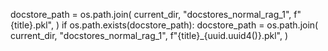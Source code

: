 docstore_path = os.path.join(
        current_dir,
        "docstores_normal_rag_1",
        f"{title}.pkl",
    )
    if os.path.exists(docstore_path):
        docstore_path = os.path.join(
            current_dir,
            "docstores_normal_rag_1",
            f"{title}_{uuid.uuid4()}.pkl",
        )
